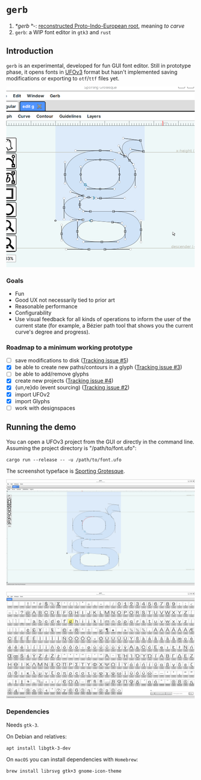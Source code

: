 # `gerb`

1. _*gerb ʰ-_: [reconstructed Proto-Indo-European root](https://en.wiktionary.org/wiki/Reconstruction:Proto-Indo-European/gerb%CA%B0-), meaning _to carve_
2. `gerb`: a WIP font editor in `gtk3` and `rust`

## Introduction

`gerb` is an experimental, developed for fun GUI font editor. Still in prototype phase, it opens fonts in [UFOv3](https://unifiedfontobject.org/versions/ufo3/index.html) format but hasn't implemented saving modifications or exporting to `otf`/`ttf` files yet.

![./screenshot-small.png](./screenshot-small.png)

### Goals

- Fun
- Good UX not necessarily tied to prior art
- Reasonable performance
- Configurability
- Use visual feedback for all kinds of operations to inform the user of the current state (for example, a Bézier path tool that shows you the current curve's degree and progress).

### Roadmap to a minimum working prototype

- [ ] save modifications to disk ([Tracking issue #5](https://github.com/epilys/gerb/issues/5))
- [x] be able to create new paths/contours in a glyph ([Tracking issue #3](https://github.com/epilys/gerb/issues/3))
- [ ] be able to add/remove glyphs
- [x] create new projects ([Tracking issue #4](https://github.com/epilys/gerb/issues/4))
- [x] {un,re}do (event sourcing) ([Tracking issue #2](https://github.com/epilys/gerb/issues/2))
- [x] import UFOv2
- [x] import Glyphs
- [ ] work with designspaces

## Running the demo

You can open a UFOv3 project from the GUI or directly in the command line.
Assuming the project directory is "/path/to/font.ufo":

```shell
cargo run --release -- -u /path/to/font.ufo
```

The screenshot typeface is [Sporting Grotesque](https://www.velvetyne.fr/fonts/sporting-grotesque/).

![./screenshot.png](./screenshot.png)

![./screenshot2.png](./screenshot2.png)

### Dependencies

Needs `gtk-3`.

On Debian and relatives:

```shell
apt install libgtk-3-dev
```

On `macOS` you can install dependencies with `Homebrew`:

```shell
brew install librsvg gtk+3 gnome-icon-theme
```

